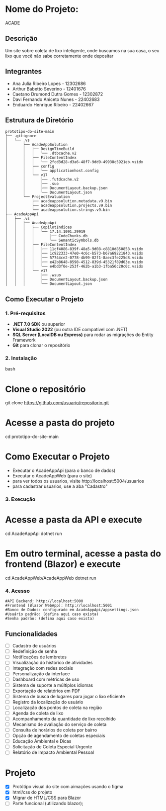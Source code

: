 # Nome do Projeto:
ACADE

## Descrição
Um site sobre coleta de lixo inteligente, onde buscamos na sua casa, o seu lixo que você não sabe corretamente onde depositar

## Integrantes
- Ana Julia Ribeiro Lopes - 12302686
- Arthur Babetto Severino - 12401676
- Caetano Drumond Dutra Gomes - 12302872
- Davi Fernando Aniceto Nunes - 22402683
- Enduardo Henrique Ribeiro - 22402667

## Estrutura de Diretório
```text
prototipo-do-site-main
├── .gitignore
│   └── .vs
│       ├── AcadeAppSolution
│       │   ├── DesignTimeBuild
│       │   │   └── .dtbcache.v2
│       │   ├── FileContentIndex
│       │   │   └── 2fcd3d28-d3a6-48f7-9dd9-49938c5921eb.vsidx
│       │   ├── config
│       │   │   └── applicationhost.config
│       │   └── v17
│       │       ├── .futdcache.v2
│       │       ├── .suo
│       │       ├── DocumentLayout.backup.json
│       │       └── DocumentLayout.json
│       └── ProjectEvaluation
│           ├── acadeappsolution.metadata.v9.bin
│           ├── acadeappsolution.projects.v9.bin
│           └── acadeappsolution.strings.v9.bin
├── AcadeAppApi
│   ├── .vs
│   │   ├── AcadeAppApi
│   │   │   ├── CopilotIndices
│   │   │   │   └── 17.14.1091.29919
│   │   │   │       ├── CodeChunks.db
│   │   │   │       └── SemanticSymbols.db
│   │   │   ├── FileContentIndex
│   │   │   │   ├── 11cf4086-839f-48a5-9d08-c8810d850858.vsidx
│   │   │   │   ├── 1c922333-47e0-4c6c-b573-b67a69221843.vsidx
│   │   │   │   ├── 57744ce2-0778-4b99-82f1-8aec3fe225d8.vsidx
│   │   │   │   ├── e42b8648-8598-4512-839d-45321f89d03e.vsidx
│   │   │   │   └── e4bd3f0e-253f-462b-a1b3-1fba56c20c0c.vsidx
│   │   │   └── v17
│   │   │       ├── .wsuo
│   │   │       ├── DocumentLayout.backup.json
│   │   │       └── DocumentLayout.json
```
## Como Executar o Projeto

### 1. Pré-requisitos
- **.NET 7.0 SDK** ou superior  
- **Visual Studio 2022** (ou outra IDE compatível com .NET)  
- **SQL Server (LocalDB ou Express)** para rodar as migrações do Entity Framework  
- **Git** para clonar o repositório  

### 2. Instalação
bash
# Clone o repositório
git clone https://github.com/usuario/repositorio.git
# Acesse a pasta do projeto
cd prototipo-do-site-main
# Como Executar o Projeto
- Executar o AcadeAppApi (para o banco de dados)
- Executar o AcadeAppWeb (para o site)
- para ver todos os usuarios, visite http://localhost:5004/usuarios
- para cadastrar usuarios, use a aba "Cadastro"

### 3. Execução
# Acesse a pasta da API e execute
cd AcadeAppApi
dotnet run
# Em outro terminal, acesse a pasta do frontend (Blazor) e execute
cd AcadeAppWeb/AcadeAppWeb
dotnet run

### 4. Acesso
```text
#API Backend: http://localhost:5000
#Frontend (Blazor WebApp): http://localhost:5001
#Banco de Dados: configurado em AcadeAppApi/appsettings.json
#Usuário padrão: (defina aqui caso exista)
#Senha padrão: (defina aqui caso exista)
```
## Funcionalidades

- [ ] Cadastro de usuários  
- [ ] Redefinição de senha  
- [ ] Notificações de lembretes  
- [ ] Visualização do histórico de atividades  
- [ ] Integração com redes sociais  
- [ ] Personalização da interface  
- [ ] Dashboard com métricas de uso  
- [ ] Sistema de suporte a múltiplos idiomas  
- [ ] Exportação de relatórios em PDF  
- [ ] Sistema de busca de lugares para jogar o lixo eficiente  
- [ ] Registro da localização do usuário  
- [ ] Localização dos pontos de coleta na região  
- [ ] Agenda de coleta de lixo  
- [ ] Acompanhamento da quantidade de lixo recolhido  
- [ ] Mecanismo de avaliação do serviço de coleta  
- [ ] Consulta de horários de coleta por bairro  
- [ ] Opção de agendamento de coletas especiais  
- [ ] Educação Ambiental e Dicas  
- [ ] Solicitação de Coleta Especial Urgente  
- [ ] Relatório de Impacto Ambiental Pessoal 

# Projeto
- [x] Protótipo visual do site com aimações usando o figma
- [x] html/css do projeto
- [x] Migrar de HTML/CSS para Blazor
- [ ] Parte funcional (utilizando blazor);

